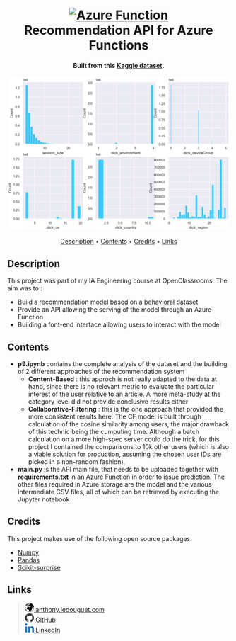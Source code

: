 <h1 align="center">
  <br>
  <a href="https://portal.azure.com">
    <img src="https://azure.microsoft.com/svghandler/functions/?width=600&height=315" alt="Azure Function" width="200">
  </a>
  <br>
  Recommendation API for Azure Functions
  <br>
</h1>

<h4 align="center">
  Built from this 
  <a href="https://www.kaggle.com/gspmoreira/news-portal-user-interactions-by-globocom#clicks_sample.csv" target="_blank">Kaggle dataset</a>.
</h4>

![screenshot](https://github.com/1Tatsumaru1/azure_reco_api/blob/main/img/screenshot.png)

<p align="center">
  <a href="#description">Description</a> •
  <a href="#contents">Contents</a> •
  <a href="#credits">Credits</a> •
  <a href="#links">Links</a>
</p>

## Description

This project was part of my IA Engineering course at OpenClassrooms. 
The aim was to :<br>
* Build a recommendation model based on a <a href="https://www.kaggle.com/gspmoreira/news-portal-user-interactions-by-globocom#clicks_sample.csv" target="_blank">behavioral dataset</a>
* Provide an API allowing the serving of the model through an Azure Function
* Building a font-end interface allowing users to interact with the model

## Contents

* **p9.ipynb** contains the complete analysis of the dataset and the building of 2 different approaches of the recommendation system
  - **Content-Based** : this approch is not really adapted to the data at hand, since there is no relevant metric to evaluate the particular interest of the user relative to an article. A more meta-study at the category level did not provide conclusive results either
  - **Collaborative-Filtering** : this is the one approach that provided the more consistent results here. The CF model is built through calculation of the cosine similarity among users, the major drawback of this technic being the cumputing time. Although a batch calculation on a more high-spec server could do the trick, for this project I contained the comparisons to 10k other users (which is also a viable solution for production, assuming the chosen user IDs are picked in a non-random fashion).
* **main.py** is the API main file, that needs to be uploaded together with **requirements.txt** in an Azure Function in order to issue prediction. The other files required in Azure storage are the model and the various intermediate CSV files, all of which can be retrieved by executing the Jupyter notebook

## Credits

This project makes use of the following open source packages:

- [Numpy](https://numpy.org/)
- [Pandas](https://pandas.pydata.org/)
- [Scikit-surprise](https://pypi.org/project/scikit-surprise/)

## Links

> <a href="https://anthony.ledouguet.com"><img src="https://github.com/1Tatsumaru1/azure_reco_api/blob/main/img/world.png" alt="website" width="20" /> anthony.ledouguet.com</a><br>
> <a href="https://github.com/1Tatsumaru1"><img src="https://github.com/1Tatsumaru1/azure_reco_api/blob/main/img/github.png" alt="github" width="20" /> GitHub</a><br>
> <a href="https://www.linkedin.com/in/anthony-le-douguet/"><img src="https://github.com/1Tatsumaru1/azure_reco_api/blob/main/img/linkedin.png" alt="linkedin" width="20" />
LinkedIn</a>
